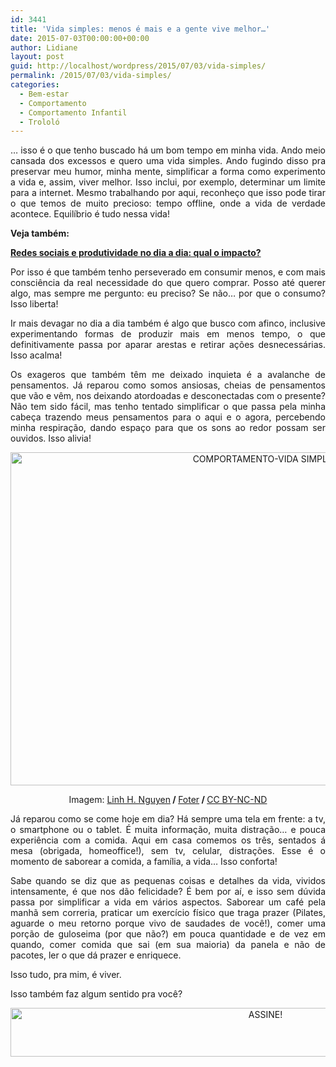 ```yaml
---
id: 3441
title: 'Vida simples: menos é mais e a gente vive melhor…'
date: 2015-07-03T00:00:00+00:00
author: Lidiane
layout: post
guid: http://localhost/wordpress/2015/07/03/vida-simples/
permalink: /2015/07/03/vida-simples/
categories:
  - Bem-estar
  - Comportamento
  - Comportamento Infantil
  - Trololó
---
```

<p align="justify">
  … isso é o que tenho buscado há um bom tempo em minha vida. Ando meio cansada dos excessos e quero uma vida simples. Ando fugindo disso pra preservar meu humor, minha mente, simplificar a forma como experimento a vida e, assim, viver melhor. Isso inclui, por exemplo, determinar um limite para a internet. Mesmo trabalhando por aqui, reconheço que isso pode tirar o que temos de muito precioso: tempo offline, onde a vida de verdade acontece. Equilíbrio é tudo nessa vida!
</p>

<p align="justify">
  <strong>Veja também:</strong>
</p>

<p align="justify">
  <a href="http://www.trololodemulher.com.br/2015/06/26/redes-sociais-e-produtividade-2/" target="_blank"><strong>Redes sociais e produtividade no dia a dia: qual o impacto?</strong></a>
</p>

<p align="justify">
  Por isso é que também tenho perseverado em consumir menos, e com mais consciência da real necessidade do que quero comprar. Posso até querer algo, mas sempre me pergunto: eu preciso? Se não… por que o consumo? Isso liberta!
</p>

<p align="justify">
  Ir mais devagar no dia a dia também é algo que busco com afinco, inclusive experimentando formas de produzir mais em menos tempo, o que definitivamente passa por aparar arestas e retirar ações desnecessárias. Isso acalma!
</p>

<p align="justify">
  Os exageros que também têm me deixado inquieta é a avalanche de pensamentos. Já reparou como somos ansiosas, cheias de pensamentos que vão e vêm, nos deixando atordoadas e desconectadas com o presente? Não tem sido fácil, mas tenho tentado simplificar o que passa pela minha cabeça trazendo meus pensamentos para o aqui e o agora, percebendo minha respiração, dando espaço para que os sons ao redor possam ser ouvidos. Isso alivia!
</p>

<p align="center">
  <a href="http://www.trololodemulher.com.br/blog/wp-content/uploads/2015/06/COMPORTAMENTO-VIDA-SIMPLES.jpg"><img class="alignnone size-full wp-image-11076" src="http://www.trololodemulher.com.br/blog/wp-content/uploads/2015/06/COMPORTAMENTO-VIDA-SIMPLES.jpg" alt="COMPORTAMENTO-VIDA SIMPLES" width="800" height="533" /></a>
</p>

<p align="center">
  Imagem: <a href="https://www.flickr.com/photos/lng0004/6978693751/" target="_blank">Linh H. Nguyen</a><b> / </b><a href="http://foter.com/" target="_blank">Foter</a><b> / </b><a href="http://creativecommons.org/licenses/by-nc-nd/2.0/" target="_blank">CC BY-NC-ND</a>
</p>

<p align="justify">
  Já reparou como se come hoje em dia? Há sempre uma tela em frente: a tv, o smartphone ou o tablet. É muita informação, muita distração… e pouca experiência com a comida. Aqui em casa comemos os três, sentados á mesa (obrigada, homeoffice!), sem tv, celular, distrações. Esse é o momento de saborear a comida, a família, a vida… Isso conforta!
</p>

<p align="justify">
  Sabe quando se diz que as pequenas coisas e detalhes da vida, vividos intensamente, é que nos dão felicidade? É bem por aí, e isso sem dúvida passa por simplificar a vida em vários aspectos. Saborear um café pela manhã sem correria, praticar um exercício físico que traga prazer (Pilates, aguarde o meu retorno porque vivo de saudades de você!), comer uma porção de guloseima (por que não?) em pouca quantidade e de vez em quando, comer comida que sai (em sua maioria) da panela e não de pacotes, ler o que dá prazer e enriquece.
</p>

<p align="justify">
  Isso tudo, pra mim, é viver.
</p>

<p align="justify">
  Isso também faz algum sentido pra você?
</p>

<p align="center">
  <a href="http://feedburner.google.com/fb/a/mailverify?uri=blogBichaFemea&loc=en_US" target="_blank"><img class="alignnone size-full wp-image-10439" src="http://www.trololodemulher.com.br/blog/wp-content/uploads/2014/09/ASSINE.png" alt="ASSINE!" width="800" height="78" /></a>
</p>

<p align="justify">